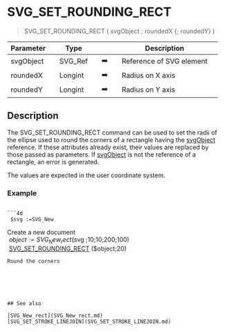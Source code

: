 <!-- SVG_SET_ROUNDING_RECT ( objectID ; rx ; ry )
 -> objectID (Text)
 -> rx (Real)
 -> ry (Real)-->
# SVG_SET_ROUNDING_RECT

> SVG_SET_ROUNDING_RECT ( svgObject ; roundedX {; roundedY} )

| Parameter |     | Type |     |     |     | Description |     |
| --- | --- | --- | --- | --- | --- | --- | --- |
| svgObject |     | SVG_Ref |     | ➡️ |     | Reference of SVG element |     |
| roundedX |     | Longint |     | ➡️ |     | Radius on X axis |     |
| roundedY |     | Longint |     | ➡️ |     | Radius on Y axis |     |

## Description

The SVG_SET_ROUNDING_RECT command can be used to set the radii of the ellipse used to round the corners of a rectangle having the [svgObject](# "Reference of SVG element") reference. If these attributes already exist, their values are replaced by those passed as parameters. If [svgObject](# "Reference of SVG element") is not the reference of a rectangle, an error is generated.

The values are expected in the user coordinate system.

### Example  

```4d

```4d
 $svg :=SVG_New  
```

 Create a new document  
 $object:=SVG_New_rect ($svg ;10;10;200;100)  
 [SVG_SET_ROUNDING_RECT](SVG_SET_ROUNDING_RECT.md) ($object;20)

```
Round the corners
```

```4d


  
  

## See also 

[SVG_New_rect](SVG_New_rect.md)  
[SVG_SET_STROKE_LINEJOIN](SVG_SET_STROKE_LINEJOIN.md)
